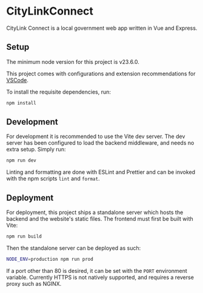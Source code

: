 # CityLinkConnect

CityLink Connect is a local government web app written in Vue and Express.

## Setup

The minimum node version for this project is v23.6.0.

This project comes with configurations and extension recommendations for [VSCode](https://code.visualstudio.com/).

To install the requisite dependencies, run:

```sh
npm install
```

## Development

For development it is recommended to use the Vite dev server.
The dev server has been configured to load the backend middleware,
and needs no extra setup. Simply run:

```sh
npm run dev
```

Linting and formatting are done with ESLint and Prettier and can be invoked with the npm scripts `lint` and `format`.

## Deployment

For deployment, this project ships a standalone server which hosts the backend
and the website's static files. The frontend must first be built with Vite:

```sh
npm run build
```

Then the standalone server can be deployed as such:

```sh
NODE_ENV=production npm run prod
```

If a port other than 80 is desired, it can be set with the `PORT` environment variable.
Currently HTTPS is not natively supported, and requires a reverse proxy such as NGINX.
